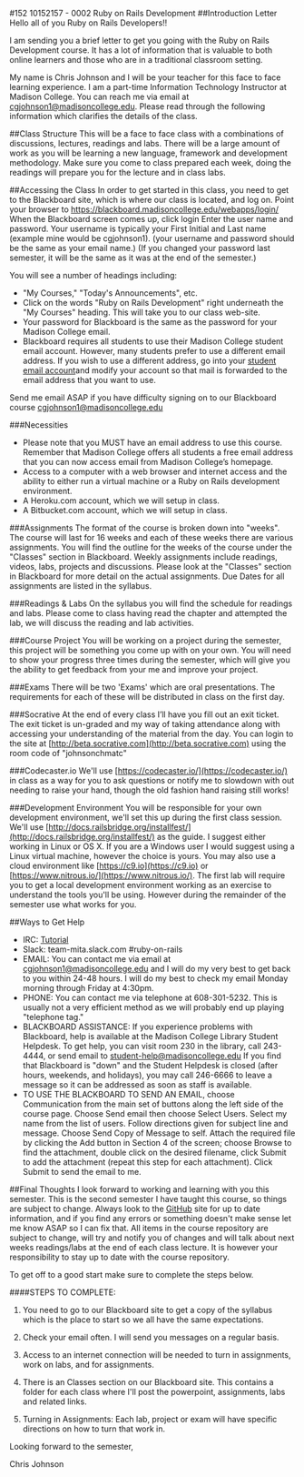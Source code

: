 #152 10152157 - 0002 Ruby on Rails Development
##Introduction Letter
Hello all of you Ruby on Rails Developers!!

I am sending you a brief letter to get you going with the Ruby on Rails Development course.  It has a lot of information that is valuable to both online learners and those who are in a traditional classroom setting.

My name is Chris Johnson and I will be your teacher for this face to face learning experience. I am a part-time Information Technology Instructor at Madison College. You can reach me via email at cgjohnson1@madisoncollege.edu. Please read through the following information which clarifies the details of the class.

##Class Structure
This will be a face to face class with a combinations of discussions, lectures, readings and labs. There will be a large amount of work as you will be learning a new language, framework and development methodology. Make sure you come to class prepared each week, doing the readings will prepare  you for the lecture and in class labs.


##Accessing the Class
In order to get started in this class, you need to get to the Blackboard site, which is where our class is located, and log on.
Point your browser to https://blackboard.madisoncollege.edu/webapps/login/
When the Blackboard screen comes up, click login
  Enter the user name and password.
  Your username is typically your First Initial and Last name (example mine would be cgjohnson1). (your username and password should be the same as your email name.)
(If you changed your password last semester, it will be the same as it was at the end of the semester.)

You will see a number of headings including:
  * "My Courses," "Today's Announcements", etc.
  * Click on the words "Ruby on Rails Development" right underneath the "My Courses" heading. This will take you to our class web-site.
  * Your password for Blackboard is the same as the password for your Madison College email.
  * Blackboard requires all students to use their Madison College student email account. However, many students prefer to use a different email address.
  If you wish to use a different address, go into your [student email account](https://mail.madisoncollege.edu/CookieAuth.dll?GetLogon?curl=Z2Fowa&reason=0&formdir=1)and modify your account so that mail is forwarded to the email address that you want to use.


Send me email ASAP if you have difficulty signing on to our Blackboard course cgjohnson1@madisoncollege.edu

###Necessities
* Please note that you MUST have an email address to use this course. Remember that Madison College offers all students a free email address that you can now access email from Madison College’s homepage.
* Access to a computer with a web browser and internet access and the ability to either run a virtual machine or a Ruby on Rails development environment.
* A Heroku.com account, which we will setup in class.
* A Bitbucket.com account, which we will setup in class.

###Assignments
The format of the course is broken down into "weeks". The course will last for 16 weeks and each of these weeks there are various assignments. You will find the outline for the weeks of the  course under the "Classes" section in Blackboard. Weekly assignments include readings, videos, labs, projects and discussions. Please look at the "Classes" section in Blackboard for more detail on the actual assignments.  Due Dates for all assignments are listed in the syllabus.

###Readings & Labs
On the syllabus you will find the schedule for readings and labs. Please come to class having read the chapter and attempted the lab, we will discuss the reading and lab activities.

###Course Project
You will be working on a project during the semester, this project will be something you come up with on your own.  You will need to show your progress three times during the semester, which will give you the ability to get feedback from your me and improve your project.

###Exams
There will be two 'Exams' which are oral presentations. The requirements for each of these will be distributed in class on the first day.

###Socrative
At the end of every class I’ll have you fill out an exit ticket.  The exit ticket is un-graded and my way of taking attendance along with accessing your understanding of the material from the day.  You can login to the site at [http://beta.socrative.com](http://beta.socrative.com) using the room code of "johnsonchmatc"

###Codecaster.io
We'll use [https://codecaster.io/](https://codecaster.io/) in class as a way for you to ask questions or notify me to slowdown with out needing to raise your hand, though the old fashion hand raising still works!

###Development Environment
You will be responsible for your own development environment, we'll set this up during the first class session.  We'll use [http://docs.railsbridge.org/installfest/](http://docs.railsbridge.org/installfest/) as the guide.  I suggest either working in Linux or OS X.  If you are a Windows user I would suggest using a Linux virtual machine, however the choice is yours. You may also use a cloud environment like [https://c9.io](https://c9.io) or [https://www.nitrous.io/](https://www.nitrous.io/).  The first lab will require you to get a local development environment working as an exercise to understand the tools you'll be using.  However during the remainder of the semester use what works for you.

##Ways to Get Help
  * IRC: [Tutorial](https://github.com/johnsonchmatc/madisoncollege_ruby_on_rails/blob/master/irc.md)
  * Slack: team-mita.slack.com #ruby-on-rails
  * EMAIL: You can contact me via email at cgjohnson1@madisoncollege.edu and I will do my very best to get back to you within 24-48 hours. I will do my best to check my email Monday morning through Friday at 4:30pm.
  * PHONE: You can contact me via telephone at 608-301-5232. This is usually not a very efficient method as we will probably end up playing "telephone tag."
  * BLACKBOARD ASSISTANCE: If you experience problems with Blackboard, help is available at the Madison College Library Student Helpdesk. To get help, you can visit room 230 in the library, call 243-4444, or send email to student-help@madisoncollege.edu If you find that Blackboard is "down" and the Student Helpdesk is closed (after hours, weekends, and holidays), you may call 246-6666 to leave a message so it can be addressed as soon as staff is available.
  * TO USE THE BLACKBOARD TO SEND AN EMAIL, choose Communication from the main set of buttons along the left side of the course page. Choose Send email then choose Select Users. Select my name from the list of users. Follow directions given for subject line and message. Choose Send Copy of Message to self. Attach the required file by clicking the Add button in Section 4 of the screen; choose Browse to find the attachment, double click on the desired filename, click Submit to add the attachment (repeat this step for each attachment). Click Submit to send the email to me.

##Final Thoughts
I look forward to working and learning with you this semester. This is the second semester I have taught this course, so things are subject to change.  Always look to the [GitHub](https://github.com/johnsonchmatc/madisoncollege_ruby_on_rails) site for up to date information, and if you find any errors or something doesn't make sense let me know ASAP so I can fix that.  All items in the course repository are subject to change, will try and notify you of changes and will talk about next weeks readings/labs at the end of each class lecture. It is however your responsibility to stay up to date with the course repository.

To get off to a good start make sure to complete the steps below.

####STEPS TO COMPLETE:

1.	You need to go to our Blackboard site to get a copy of the syllabus which is the place to start so we all have the same expectations.

2.	Check your email often.  I will send you messages on a regular basis.

3.	Access to an internet connection will be needed to turn in assignments, work on labs, and for assignments.

4.	There is an Classes section on our Blackboard site. This contains a folder for each class where I'll post the powerpoint, assignments, labs and related links.

5.	Turning in Assignments: Each lab, project or exam will have specific directions on how to turn that work in.


Looking forward to the semester,


Chris Johnson
